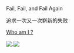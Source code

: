 Fail, Fail, and Fail Again

追求一次又一次崭新的失败

[Who am I ?](https://lionelsy.github.io/)

<a href="https://github.com/anuraghazra/github-readme-stats">  
  <img align="center" src="https://github-readme-stats.vercel.app/api?username=Lionelsy&count_private=true&show_icons=true&include_all_commits=true&hide_border=true&hide_title=true" /> 
</a> 
<a href="https://github.com/anuraghazra/github-readme-stats">   
  <img align="center" src="https://github-readme-stats.vercel.app/api/top-langs/?username=Lionelsy&count_private=false&hide_title=true&hide_border=true" /> 
</a>
